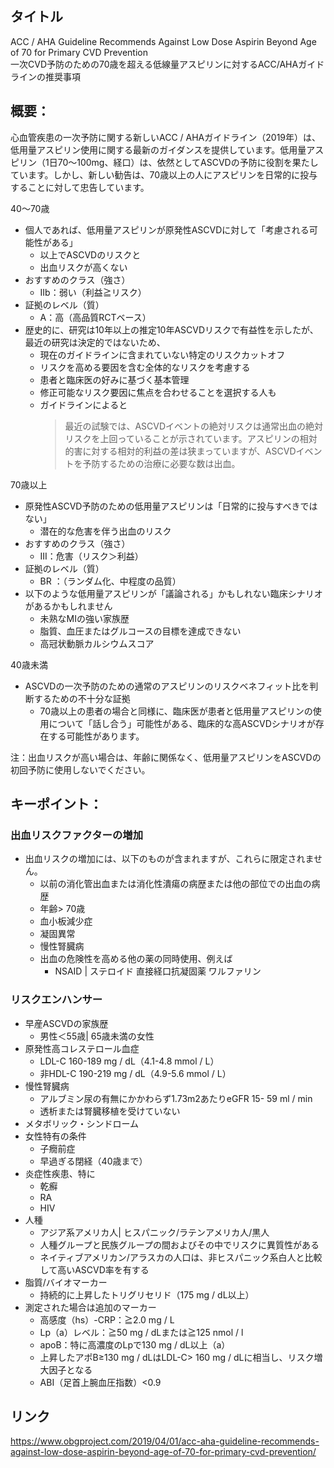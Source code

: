 ## タイトル
ACC / AHA Guideline Recommends Against Low Dose Aspirin Beyond Age of 70 for Primary CVD Prevention  
一次CVD予防のための70歳を超える低線量アスピリンに対するACC/AHAガイドラインの推奨事項

## 概要：
心血管疾患の一次予防に関する新しいACC / AHAガイドライン（2019年）は、低用量アスピリン使用に関する最新のガイダンスを提供しています。低用量アスピリン（1日70〜100mg、経口）は、依然としてASCVDの予防に役割を果たしています。しかし、新しい勧告は、70歳以上の人にアスピリンを日常的に投与することに対して忠告しています。 

40〜70歳
* 個人であれば、低用量アスピリンが原発性ASCVDに対して「考慮される可能性がある」
  * 以上でASCVDのリスクと
  * 出血リスクが高くない
* おすすめのクラス（強さ）
  * IIb：弱い（利益≧リスク）
* 証拠のレベル（質）
  * A：高（高品質RCTベース）
* 歴史的に、研究は10年以上の推定10年ASCVDリスクで有益性を示したが、最近の研究は決定的ではないため、
  * 現在のガイドラインに含まれていない特定のリスクカットオフ
  * リスクを高める要因を含む全体的なリスクを考慮する
  * 患者と臨床医の好みに基づく基本管理
  * 修正可能なリスク要因に焦点を合わせることを選択する人も
  * ガイドラインによると
    > 最近の試験では、ASCVDイベントの絶対リスクは通常出血の絶対リスクを上回っていることが示されています。アスピリンの相対的害に対する相対的利益の差は狭まっていますが、ASCVDイベントを予防するための治療に必要な数は出血。

70歳以上
* 原発性ASCVD予防のための低用量アスピリンは「日常的に投与すべきではない」
  * 潜在的な危害を伴う出血のリスク
* おすすめのクラス（強さ）
  * III：危害（リスク＞利益）
* 証拠のレベル（質）
  * BR ：（ランダム化、中程度の品質）
* 以下のような低用量アスピリンが「議論される」かもしれない臨床シナリオがあるかもしれません
  * 未熟なMIの強い家族歴
  * 脂質、血圧またはグルコースの目標を達成できない
  * 高冠状動脈カルシウムスコア

40歳未満
* ASCVDの一次予防のための通常のアスピリンのリスクベネフィット比を判断するための不十分な証拠
  * 70歳以上の患者の場合と同様に、臨床医が患者と低用量アスピリンの使用について「話し合う」可能性がある、臨床的な高ASCVDシナリオが存在する可能性があります。

注：出血リスクが高い場合は、年齢に関係なく、低用量アスピリンをASCVDの初回予防に使用しないでください。

## キーポイント：
### 出血リスクファクターの増加
* 出血リスクの増加には、以下のものが含まれますが、これらに限定されません。
  * 以前の消化管出血または消化性潰瘍の病歴または他の部位での出血の病歴
  * 年齢> 70歳
  * 血小板減少症
  * 凝固異常
  * 慢性腎臓病
  * 出血の危険性を高める他の薬の同時使用、例えば
    * NSAID | ステロイド 直接経口抗凝固薬 ワルファリン

### リスクエンハンサー
* 早産ASCVDの家族歴
  * 男性＜55歳| 65歳未満の女性
* 原発性高コレステロール血症
  * LDL-C 160-189 mg / dL（4.1-4.8 mmol / L）
  * 非HDL-C 190-219 mg / dL（4.9-5.6 mmol / L）
* 慢性腎臓病
  * アルブミン尿の有無にかかわらず1.73m2あたりeGFR 15- 59 ml / min
  * 透析または腎臓移植を受けていない
* メタボリック・シンドローム
* 女性特有の条件
  * 子癇前症
  * 早過ぎる閉経（40歳まで）
* 炎症性疾患、特に
  * 乾癬
  * RA
  * HIV
* 人種
  * アジア系アメリカ人| ヒスパニック/ラテンアメリカ人/黒人
  * 人種グループと民族グループの間およびその中でリスクに異質性がある
  * ネイティブアメリカン/アラスカの人口は、非ヒスパニック系白人と比較して高いASCVD率を有する
* 脂質/バイオマーカー
  * 持続的に上昇したトリグリセリド（175 mg / dL以上）
* 測定された場合は追加のマーカー
  * 高感度（hs）-CRP：≧2.0 mg / L
  * Lp（a）レベル：≧50 mg / dLまたは≧125 nmol / l
  * apoB：特に高濃度のLpで130 mg / dL以上（a）
  * 上昇したアポB≥130 mg / dLはLDL-C> 160 mg / dLに相当し、リスク増大因子となる
  * ABI（足首上腕血圧指数）<0.9

## リンク
https://www.obgproject.com/2019/04/01/acc-aha-guideline-recommends-against-low-dose-aspirin-beyond-age-of-70-for-primary-cvd-prevention/
